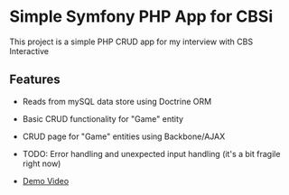 Simple Symfony PHP App for CBSi
========================

This project is a simple PHP CRUD app for my interview with CBS Interactive

Features
--------------

  * Reads from mySQL data store using Doctrine ORM

  * Basic CRUD functionality for "Game" entity

  * CRUD page for "Game" entities using Backbone/AJAX

  * TODO: Error handling and unexpected input handling (it's a bit fragile right now)

  * [Demo Video](http://www.willcarle.com/img/portfolio/CBSiDemo.mp4)
